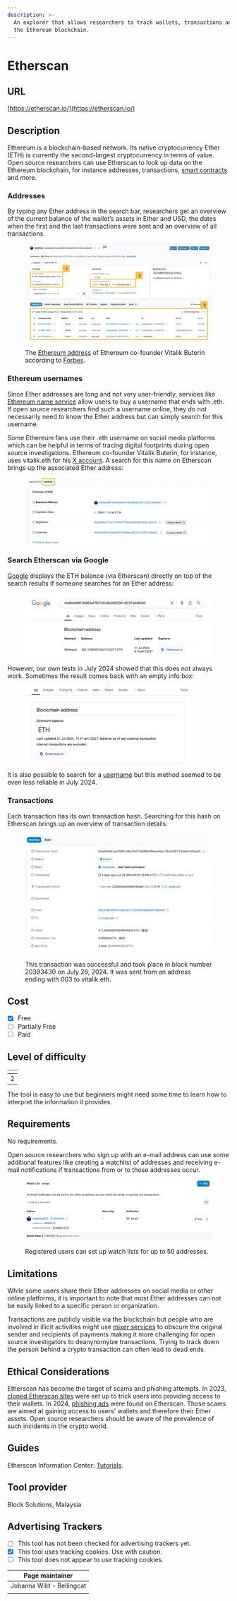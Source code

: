 ```yaml
---
description: >-
  An explorer that allows researchers to track wallets, transactions and more on
  the Ethereum blockchain.
---
```


# Etherscan

## URL

[https://etherscan.io/](https://etherscan.io/)

## Description

Ethereum is a blockchain-based network. Its native cryptocurrency Ether (ETH) is currently the second-largest cryptocurrency in terms of value. Open source researchers can use Etherscan to look up data on the Ethereum blockchain, for instance addresses, transactions, [smart contracts](https://ethereum.org/en/smart-contracts/) and more.

### **Addresses**

By typing any Ether address in the search bar, researchers get an overview of the current balance of the wallet’s assets in Ether and USD, the dates when the first and the last transactions were sent and an overview of all transactions.

<figure><img src=".gitbook/assets/Screenshot 2024-08-01 at 14.24.47.png" alt=""><figcaption><p>The <a href="https://etherscan.io/address/0xd8da6bf26964af9d7eed9e03e53415d37aa96045">Ethereum address</a> of Ethereum co-founder Vitalik Buterin according to <a href="https://www.forbes.com/sites/ninabambysheva/2021/05/12/vitalik-buterin-moves-13-billion-worth-of-ether-but-where/">Forbes</a>.</p></figcaption></figure>

### **Ethereum usernames**

Since Ether addresses are long and not very user-friendly, services like [Ethereum name service](https://ens.domains/) allow users to buy a username that ends with .eth. If open source researchers find such a username online, they do not necessarily need to know the Ether address but can simply search for this username.&#x20;

Some Ethereum fans use their .eth username on social media platforms which can be helpful in terms of tracing digital footprints during open source investigations. Ethereum co-founder Vitalik Buterin, for instance, uses vitalik.eth for his [X account](https://x.com/VitalikButerin). A search for this name on Etherscan brings up the associated Ether address:

<figure><img src=".gitbook/assets/Screenshot 2024-08-01 at 14.32.51.png" alt=""><figcaption></figcaption></figure>

### **Search Etherscan via Google**

[Google](https://x.com/nalin/status/1656753830862942208) displays the ETH balance (via Etherscan) directly on top of the search results if someone searches for an Ether address:

<figure><img src=".gitbook/assets/image (2).png" alt=""><figcaption></figcaption></figure>

However, our own tests in July 2024 showed that this does not always work. Sometimes the result comes back with an empty info box:

<figure><img src=".gitbook/assets/Screenshot 2024-07-31 at 20.36.23.png" alt="" width="375"><figcaption></figcaption></figure>

It is also possible to search for a [username](https://cryptoslate.com/google-adding-ethereum-name-service-data-into-search-results-through-etherscan/) but this method seemed to be even less reliable in July 2024.

### Transactions

Each transaction has its own transaction hash. Searching for this hash on Etherscan brings up an overview of transaction details:

<figure><img src=".gitbook/assets/image (1).png" alt=""><figcaption><p>This transaction was successful and took place in block number 20393430 on July 26, 2024. It was sent from an address ending with 003 to vitalik.eth.</p></figcaption></figure>

## Cost

* [x] Free
* [ ] Partially Free
* [ ] Paid

## Level of difficulty

<table><thead><tr><th data-type="rating" data-max="5"></th></tr></thead><tbody><tr><td>2</td></tr></tbody></table>

The tool is easy to use but beginners might need some time to learn how to interpret the information it provides.

## Requirements

No requirements.&#x20;

Open source researchers who sign up with an e-mail address can use some additional features like creating a watchlist of addresses and receiving e-mail notifications if transactions from or to those addresses occur.

<figure><img src=".gitbook/assets/image.png" alt=""><figcaption><p>Registered users can set up watch lists for up to 50 addresses.</p></figcaption></figure>

## Limitations

While some users share their Ether addresses on social media or other online platforms, it is important to note that most Ether addresses can not be easily linked to a specific person or organization.&#x20;

Transactions are publicly visible via the blockchain but people who are involved in illicit activities might use [mixer services](https://www.coindesk.com/learn/are-crypto-mixers-legal/) to obscure the original sender and recipients of payments making it more challenging for open source investigators to deanynomyize transactions. Trying to track down the person behind a crypto transaction can often lead to dead ends.

## Ethical Considerations

Etherscan has become the target of scams and phishing attempts. In 2023, [cloned Etherscan sites](./#phishing-scammers-have-cloned-the-websites-of-crypto-media-outlet-blockworks-and-ethereum-blockchain) were set up to trick users into providing access to their wallets. In 2024, [phishing ads](https://crypto.news/etherscan-users-targeted-in-major-phishing-campaign-via-on-site-ads/) were found on Etherscan. Those scams are aimed at gaining access to users' wallets and therefore their Ether assets. Open source researchers should be aware of the prevalence of such incidents in the crypto world.

## Guides

Etherscan Information Center: [Tutorials](https://info.etherscan.com/tag/tutorials/).

## Tool provider

Block Solutions, Malaysia

## Advertising Trackers

* [ ] This tool has not been checked for advertising trackers yet.
* [x] This tool uses tracking cookies. Use with caution.
* [ ] This tool does not appear to use tracking cookies.

| Page maintainer           |
| ------------------------- |
| Johanna Wild - Bellingcat |
|                           |
